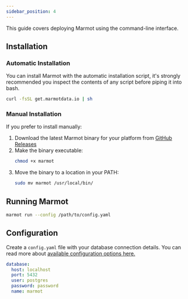 ```yaml
---
sidebar_position: 4
---
```


This guide covers deploying Marmot using the command-line interface.

## Installation

### Automatic Installation

You can install Marmot with the automatic installation script, it's strongly recommended you inspect the contents of any script before piping it into bash.

```bash
curl -fsSL get.marmotdata.io | sh
```

### Manual Installation

If you prefer to install manually:

1. Download the latest Marmot binary for your platform from [GitHub Releases](https://github.com/marmotdata/marmot/releases)
2. Make the binary executable:
   ```bash
   chmod +x marmot
   ```
3. Move the binary to a location in your PATH:
   ```bash
   sudo mv marmot /usr/local/bin/
   ```

## Running Marmot

```bash
marmot run --config /path/to/config.yaml
```

## Configuration

Create a `config.yaml` file with your database connection details. You can read more about [available configuration options here.](/docs/configure)

```yaml
database:
  host: localhost
  port: 5432
  user: postgres
  password: password
  name: marmot
```
